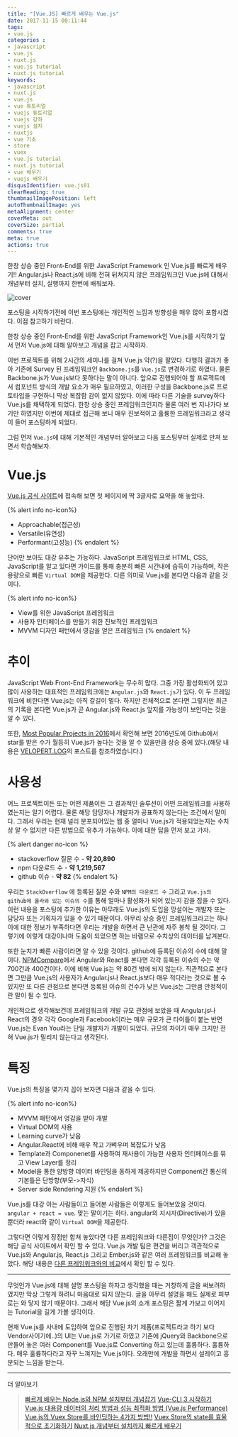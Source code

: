 ```yaml
---
title: "[Vue.JS] 빠르게 배우는 Vue.js"
date: 2017-11-15 00:11:44
tags: 
- vue.js
categories :
- javascript
- vue.js
- nuxt.js
- vue.js tutorial
- nuxt.js tutorial
keywords:
- javascript
- nuxt.js
- vue.js
- vue 튜토리얼
- vuejs 튜토리얼
- vuejs 강좌
- vuejs 설치
- nuxtjs
- vue 기초
- store
- vuex
- vue.js tutorial
- nuxt.js tutorial
- vue 배우기
- vuejs 배우기
disqusIdentifier: vue.js01
clearReading: true
thumbnailImagePosition: left
autoThumbnailImage: yes
metaAlignment: center
coverMeta: out
coverSize: partial
comments: true
meta: true
actions: true
---
```


<!-- more -->
한창 상승 중인 Front-End를 위한 JavaScript Framework 인 Vue.js를 빠르게 배우기!!
Angular.js나 React.js에 비해 전혀 뒤쳐지지 않은 프레임워크인 Vue.js에 대해서 개념부터 설치, 실행까지 한번에 배워보자.
<!-- more -->

<!-- excerpt -->
<!-- excerpt -->


![cover](cover.png)

포스팅을 시작하기전에 이번 포스팅에는 개인적인 느낌과 방향성을 매우 많이 포함시켰다. 이점 참고하기 바란다.

한창 상승 중인 Front-End를 위한 JavaScript Framework인 Vue.js를 시작하기 앞서 먼저 Vue.js에 대해 알아보고 개념을 잡고 시작하자.

이번 프로젝트를 위해 2시간의 세미나를 걸쳐 Vue.js 약(?)을 팔았다. 다행히 결과가 좋아 기존에 Survey 된 프레임워크인 `Backbone.js`를 `Vue.js`로 변경하기로 하였다. 물론 Backbone.js가 Vue.js보다 못하다는 말이 아니다. 앞으로 진행되어야 할 프로젝트에서 컴포넌트 방식의 개발 요소가 매우 필요하였고, 이러한 구성을 Backbone.js로 프로토타입을 구현하니 막상 복잡함 감이 없지 않았다. 이에 따라 다른 기술을 survey하다 Vue.js를 채택하게 되었다. 한창 상승 중인 프레임워크인지라 물론 여러 번 지나가다 보기만 하였지만 이번에 제대로 접근해 보니 매우 진보적이고 훌륭한 프레임워크라고 생각이 들어 포스팅하게 되었다.

그럼 먼저 `Vue.js`에 대해 기본적인 개념부터 알아보고 다음 포스팅부터 실제로 만져 보면서 학습해보자.

# Vue.js

[Vue.js 공식 사이트](https://kr.vuejs.org/)에 접속해 보면 첫 페이지에 딱 3글자로 요약을 해 놓았다.

{% alert info no-icon%}
* Approachable(접근성)
* Versatile(유연성)
* Performant(고성능)
{% endalert %}

단어만 보아도 대강 유추는 가능하다. JavaScript 프레임워크로 HTML, CSS, JavaScript를 알고 있다면 가이드를 통해 충분히 빠른 시간내에 습득이 가능하며, 작은 용량으로 빠른 `Virtual DOM`을 제공한다. 다른 의미로 Vue.js를 본다면 다음과 같을 것이다.

{% alert info no-icon%}
* View를 위한 JavaScript 프레임워크
* 사용자 인터페이스를 만들기 위한 진보적인 프레임워크
* MVVM 디자인 패턴에서 영감을 얻은 프레임워크
{% endalert %}

# 추이
JavaScript Web Front-End Framework는 무수히 많다. 그중 가장 활성화되어 있고 많이 사용하는 대표적인 프레임워크에는 `Angular.js`와 `React.js`가 있다. 이 두 프레임워크에 비한다면 Vue.js는 아직 갈길이 멀다. 하지만 전체적으로 본다면 그렇지만 최근의 기록을 본다면 Vue.js가 곧 Angular.js와 React.js 앞지를 가능성이 보인다는 것을 알 수 있다.

<script type="text/javascript" src="https://ssl.gstatic.com/trends_nrtr/1173_RC01/embed_loader.js"></script> <script type="text/javascript"> trends.embed.renderExploreWidget("TIMESERIES", {"comparisonItem":[{"keyword":"Vue.js","geo":"","time":"today 5-y"}],"category":0,"property":""}, {"exploreQuery":"date=today 5-y&q=Vue.js","guestPath":"https://trends.google.co.kr:443/trends/embed/"}); </script> 

또한, [Most Popular Projects in 2016](https://risingstars2016.js.org/?ref=freecodecamp-loves-you#all)에서 확인해 보면 2016년도에 Github에서 star를 받은 수가 월등히 Vue.js가 높다는 것을 알 수 있을만큼 상승 중에 있다.(해당 내용은 [VELOPERT.LOG](https://velopert.com/3007)의 포스트를 참조하였습니다.)

# 사용성

어느 프로젝트이든 또는 어떤 제품이든 그 결과적인 솔루션이 어떤 프레임워크를 사용하였는지는 알기 어렵다. 물론 해당 담당자나 개발자가 공표하지 않는다는 조건에서 말이다. 그래서 우리는 현재 널리 분포되어있는 웹 중 얼마나 Vue.js가 적용되었는지는 수치상 알 수 없지만 다른 방법으로 유추가 가능하다. 이에 대한 답을 먼저 보고 가자.

{% alert danger no-icon %}
* stackoverflow 질문 수 - **약 20,890**
* npm 다운로드 수 - **약 1,219,567**
* github 이슈 - **약 82**
{% endalert %}


우리는 `StackOverflow` 에 등록된 질문 수와 `NPM의 다운로드 수` 그리고 `Vue.js의 github에 올라와 있는 이슈의 수`를 통해 얼마나 활성화가 되어 있는지 감을 잡을 수 있다. 이런 내용을 포스팅에 추가한 이유는 아무래도 Vue.js의 도입을 망설이는 개발자 또는 담당자 또는 기획자가 있을 수 있기 때문이다. 아무리 상승 중인 프레임워크라고는 하나 이에 대한 정보가 부족하다면 우리는 개발을 하면서 큰 난관에 자주 봉착 될 것이다. 그렇기에 이렇게 대강이나마 도움이 되었으면 하는 바램으로 수치상의 데이터를 남겨본다. 

또한 눈치가 빠른 사람이라면 알 수 있을 것이다. github에 등록된 이슈의 수에 대해 말이다. [NPMCompare](https://npmcompare.com/compare/angular,react,vue)에서 Angular와 React를 본다면 각각 등록된 이슈의 수는 약 700건과 400건이다. 이에 비해 Vue.js는 약 80건 밖에 되지 않는다. 직관적으로 본다면 그만큼 Vue.js의 사용자가 Angular.js나 React.js보다 매우 적다라는 것으로 볼 수 있지만 또 다른 관점으로 본다면 등록된 이슈의 건수가 낮은 Vue.js는 그만큼 안정적이란 말이 될 수 있다.

개인적으로 생각해보건데 프레임워크의 개발 규모 관점에 보았을 때 Angular.js나 React의 경우 각각 Google과 Facebook이라는 매우 규모가 큰 타이틀이 붙는 반면 Vue.js는 Evan You라는 단일 개발자가 개발이 되었다. 규모의 차이가 매우 크지만 전혀 Vue.js가 밀리지 않는다고 생각된다.

# 특징
Vue.js의 특징을 몇가지 꼽아 보자면 다음과 같을 수 있다.

{% alert info no-icon%}
* MVVM 패턴에서 영감을 받아 개발
* Virtual DOM의 사용
* Learning curve가 낮음
* Angular.React에 비해 매우 작고 가벼우며 복잡도가 낮음
* Template과 Componenet를 사용하여 재사용이 가능한 사용자 인터페이스를 묶고 View Layer를 정리
* Model을 통한 양방향 데이터 바인딩을 동하게 제공하지만 Component간 통신의 기본틀은 단방향(부모->자식)
* Server side Rendering 지원
{% endalert %}

Vue.js를 대강 아는 사람들이고 들어본 사람들은 이렇게도 들어보았을 것이다. `angular + react = vue`. 맞는 말이기는 하다. angular의 지시자(Directive)가 있을 뿐더라 react와 같이 `Virtual DOM`을 제공한다. 

그렇다면 이렇게 장점만 합쳐 놓았다면 다른 프레임워크와 다른점이 무엇인가?
그것은 해당 공식 사이트에서 확인 할 수 있다. Vue.js 개발 팀은 편견을 버리고 객관적으로 Vue.js와 Angular.js, React.js 그리고 Ember.js와 같은 여러 프레임워크를 비교해 놓았다. 해당 내용은 [다른 프레임워크와의 비교](https://kr.vuejs.org/v2/guide/comparison.html)에서 확인 할 수 있다.

- - - 

무엇인가 Vue.js에 대해 설명 포스팅을 하자고 생각했을 때는 거창하게 글을 써보려하였지만 막상 그렇게 하려니 마음대로 되지 않는다. 글을 아무리 설명을 해도 실제로 피부로는 와 닿지 않기 때문이다. 그래서 해당 Vue.js의 소개 포스팅은 짧게 가보고 이어지는 Tutorial을 길게 가볼 생각이다.

현재 Vue.js를 사내에 도입하여 앞으로 진행된 차기 제품(프로젝트라고 하기 보다 Vendor사이기에..)의 UI는 Vue.js로 가기로 하였고 기존에 jQuery와 Backbone으로 만들어 놓은 여러 Component를 Vue.js로 Converting 하고 있는데 훌륭하다. 훌륭하다. 매우 훌륭하다라고 자꾸 느껴지는 Vue.js이다. 오래만에 개발을 하면서 설레이고 흥분되는 느낌을 받는다.

---

더 알아보기
> [빠르게 배우는 Node.js와 NPM 설치부터 개념잡기](https://kdydesign.github.io/2017/07/15/nodejs-npm-tutorial/)
> [Vue-CLI 3 시작하기](https://kdydesign.github.io/2019/04/22/vue-cli3-tutorial/)
> [Vue.js 대용량 데이터의 처리 방법과 성능 최적화 방법 (Vue.js Performance)](https://kdydesign.github.io/2019/04/10/vuejs-performance/)
> [Vue.js의 Vuex Store를 바인딩하는 4가지 방법!!](https://kdydesign.github.io/2019/04/06/vuejs-vuex-helper/)
> [Vuex Store의 state를 효율적으로 초기화하기](https://kdydesign.github.io/2019/05/09/vue-store-state/)
> [Nuxt.js 개념부터 설치까지 빠르게 배우기](https://kdydesign.github.io/2019/04/10/nuxtjs-tutorial/)
